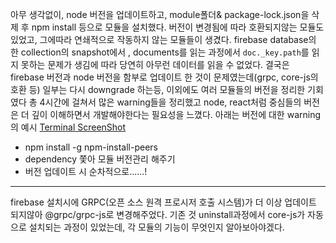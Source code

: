 
아무 생각없이, node 버전을 업데이트하고, module폴더& package-lock.json을 삭제 후 npm install 등으로 모듈을 설치했다. 
버전이 변경됨에 따라 호환되지않는 모듈도 있었고, 그에따라 연쇄적으로 작동하지 않는 모듈들이 생겼다.
firebase database의 한 collection의 snapshot에서 , documents를 읽는 과정에서 ```doc._key.path```를 읽지 못하는 문제가 생김에 따라
당연히 아무런 데이터를 읽을 수 없었다. 
결국은 firebase 버전과 node 버전을 함부로 업데이트 한 것이 문제였는데(grpc, core-js의 호환 등) 일부는 다시 downgrade 하는등, 
이외에도 여러 모듈들의 버전을 정리한 기회였다
총 4시간에 걸쳐서 많은 warning들을 정리했고 node, react처럼 중심들의 버전은 더 깊이 이해하면서 개발해야한다는 필요성을 느꼈다. 
아래는 버전에 대한 warning의 예시
[Terminal ScreenShot](https://user-images.githubusercontent.com/15559593/126332486-70e4c961-6769-4a94-b809-479639304cc0.PNG)

- npm install -g npm-install-peers
- dependency 쫓아 모듈 버전관리 해주기
- 버전 업데이트 시 순차적으로......!
-------------------
firebase 설치시에  GRPC(오픈 소스 원격 프로시저 호출 시스템)가 더 이상 업데이트 되지않아 @grpc/grpc-js로 변경해주었다.
기존 것 uninstall과정에서  core-js가 자동으로 설치되는 과정이 있었는데, 각 모듈의 기능이 무엇인지 알아보아야겠다.
